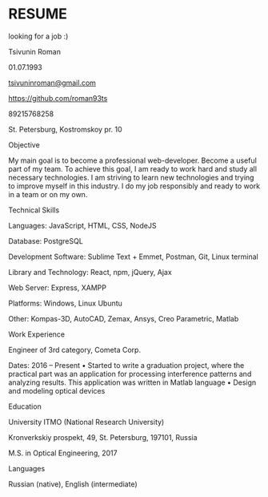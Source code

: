 # RESUME
looking for a job :)

Tsivunin Roman

01.07.1993

tsivuninroman@gmail.com

https://github.com/roman93ts

89215768258

St. Petersburg, Kostromskoy pr. 10

Objective

My main goal is to become a professional web-developer. Become a useful part of my team. To achieve this goal, I am ready to work hard and study all necessary technologies. I am striving to learn new technologies and trying to improve myself in this industry. I do my job responsibly and ready to work in a team or on my own.

Technical Skills

Languages: JavaScript, HTML, CSS, NodeJS

Database: PostgreSQL

Development Software: Sublime Text + Emmet, Postman, Git, Linux terminal

Library and Technology: React, npm, jQuery, Ajax

Web Server: Express, XAMPP

Platforms: Windows, Linux Ubuntu

Other: Kompas-3D, AutoCAD, Zemax, Ansys, Creo Parametric, Matlab

Work Experience

Engineer of 3rd category, Cometa Corp.

Dates: 2016 – Present
    • Started to write a graduation project, where the practical part was an application for processing interference patterns and analyzing results. This application was written in Matlab language
    • Design and modeling optical devices
    
Education

University ITMO (National Research University) 

Kronverkskiy prospekt, 49, St. Petersburg, 197101, Russia 

M.S. in Optical Engineering, 2017

Languages

Russian (native), English (intermediate)
